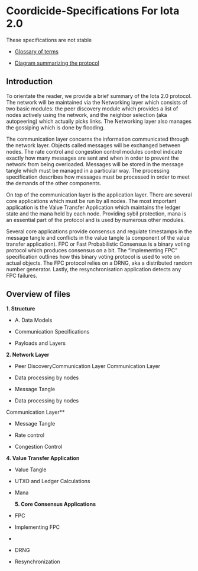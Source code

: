 # Coordicide-Specifications For Iota 2.0

These specifications are not stable


  
-   [Glossary of terms](https://docs.google.com/document/d/1Ak8NT9e9NFQIrXahYmlgj_FLH7mMT5NR4rlTwczfQSE/edit#heading=h.h27luwpmebto)
    
-   [Diagram summarizing the protocol](https://app.diagrams.net/#G1DS5lUas9URTYwspkBl5nlp80R2opE5fC)
    

## Introduction

To orientate the reader, we provide a brief summary of the Iota 2.0 protocol. The network will be maintained via the Networking layer which consists of two basic modules: the peer discovery module which provides a list of nodes actively using the network, and the neighbor selection (aka autopeering) which actually picks links. The Networking layer also manages the gossiping which is done by flooding.

  

The communication layer concerns the information communicated through the network layer. Objects called messages will be exchanged between nodes. The rate control and congestion control modules control indicate exactly how many messages are sent and when in order to prevent the network from being overloaded. Messages will be stored in the message tangle which must be managed in a particular way. The processing specification describes how messages must be processed in order to meet the demands of the other components.

  

On top of the communication layer is the application layer. There are several core applications which must be run by all nodes. The most important application is the Value Transfer Application which maintains the ledger state and the mana held by each node. Providing sybil protection, mana is an essential part of the protocol and is used by numerous other modules.

  

Several core applications provide consensus and regulate timestamps in the message tangle and conflicts in the value tangle (a component of the value transfer application). FPC or Fast Probabilistic Consensus is a binary voting protocol which produces consensus on a bit. The “implementing FPC” specification outlines how this binary voting protocol is used to vote on actual objects. The FPC protocol relies on a DRNG, aka a distributed random number generator. Lastly, the resynchronisation application detects any FPC failures.

## Overview of files

**1. Structure**

-   A. Data Models
    
-   Communication Specifications
    
-   Payloads and Layers

**2. Network Layer**

-   Peer DiscoveryCommunication Layer
Communication Layer

-   Data processing by nodes

-   Message Tangle
    
-   Data processing by nodes

Communication Layer**

-   Message Tangle
    
-   Rate control
    
-   Congestion Control
    

**4. Value Transfer Application**

-   Value Tangle
    
-   UTXO and Ledger Calculations
    
-   Mana
    
    **5. Core Consensus Applications**

-   FPC
   
-   Implementing FPC
- 
-   DRNG

-   Resynchronization
    

<!--stackedit_data:
eyJoaXN0b3J5IjpbLTU0MDYwNDUwNiwtMTM5ODUwMzQ1NiwtMT
A5MDA2OTQ2OSwxMzQzOTE0MDYwLC05MDkxOTEzNTYsLTE5MDM3
NjU2NTRdfQ==
-->